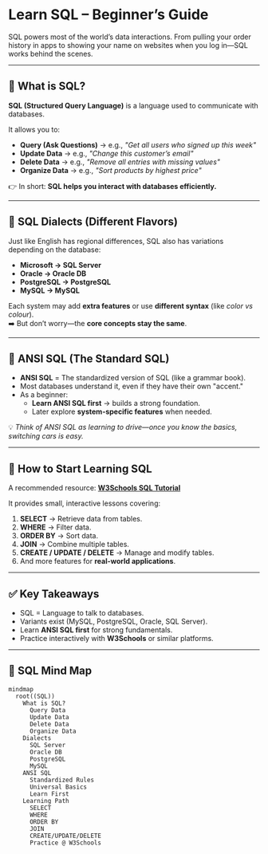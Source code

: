 # Learn SQL – Beginner’s Guide

SQL powers most of the world’s data interactions. From pulling your order history in apps to showing your name on websites when you log in—SQL works behind the scenes.

---

## 📌 What is SQL?
**SQL (Structured Query Language)** is a language used to communicate with databases.  

It allows you to:
- **Query (Ask Questions)** → e.g., *"Get all users who signed up this week"*
- **Update Data** → e.g., *"Change this customer’s email"*
- **Delete Data** → e.g., *"Remove all entries with missing values"*
- **Organize Data** → e.g., *"Sort products by highest price"*

👉 In short: **SQL helps you interact with databases efficiently.**

---

## 📌 SQL Dialects (Different Flavors)
Just like English has regional differences, SQL also has variations depending on the database:

- **Microsoft → SQL Server**
- **Oracle → Oracle DB**
- **PostgreSQL → PostgreSQL**
- **MySQL → MySQL**

Each system may add **extra features** or use **different syntax** (like *color vs colour*).  
➡️ But don’t worry—the **core concepts stay the same**.

---

## 📌 ANSI SQL (The Standard SQL)
- **ANSI SQL** = The standardized version of SQL (like a grammar book).  
- Most databases understand it, even if they have their own "accent."  
- As a beginner:
  - **Learn ANSI SQL first** → builds a strong foundation.
  - Later explore **system-specific features** when needed.

💡 *Think of ANSI SQL as learning to drive—once you know the basics, switching cars is easy.*

---

## 📌 How to Start Learning SQL
A recommended resource: **[W3Schools SQL Tutorial](https://www.w3schools.com/sql/)**  

It provides small, interactive lessons covering:
1. **SELECT** → Retrieve data from tables.
2. **WHERE** → Filter data.
3. **ORDER BY** → Sort data.
4. **JOIN** → Combine multiple tables.
5. **CREATE / UPDATE / DELETE** → Manage and modify tables.
6. And more features for **real-world applications**.

---

## ✅ Key Takeaways
- SQL = Language to talk to databases.
- Variants exist (MySQL, PostgreSQL, Oracle, SQL Server).
- Learn **ANSI SQL first** for strong fundamentals.
- Practice interactively with **W3Schools** or similar platforms.

---

## 🧠 SQL Mind Map

```mermaid
mindmap
  root((SQL))
    What is SQL?
      Query Data
      Update Data
      Delete Data
      Organize Data
    Dialects
      SQL Server
      Oracle DB
      PostgreSQL
      MySQL
    ANSI SQL
      Standardized Rules
      Universal Basics
      Learn First
    Learning Path
      SELECT
      WHERE
      ORDER BY
      JOIN
      CREATE/UPDATE/DELETE
      Practice @ W3Schools
```
